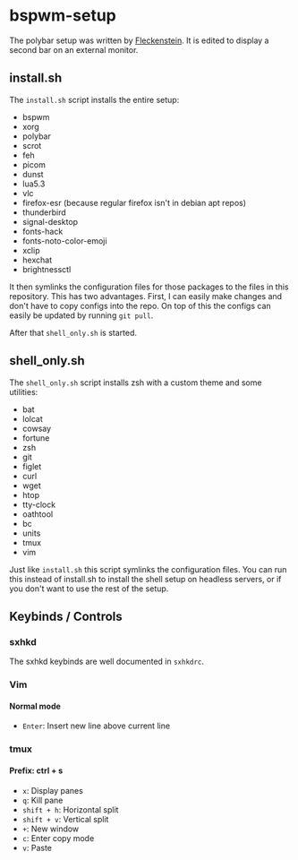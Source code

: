 # bspwm-setup
The polybar setup was written by
[Fleckenstein](https://github.com/EliasFleckenstein03).
It is edited to display a second bar on an external monitor.

## install.sh
The `install.sh` script installs the entire setup:
- bspwm
- xorg
- polybar
- scrot
- feh
- picom
- dunst
- lua5.3
- vlc
- firefox-esr (because regular firefox isn't in debian apt repos)
- thunderbird
- signal-desktop
- fonts-hack
- fonts-noto-color-emoji
- xclip
- hexchat
- brightnessctl

It then symlinks the configuration files for those packages
to the files in this repository. This has two advantages.
First, I can easily make changes and don't have to copy configs
into the repo. On top of this the configs can easily be updated
by running `git pull`.

After that `shell_only.sh` is started.

## shell_only.sh
The `shell_only.sh` script installs zsh with a custom theme
and some utilities:
- bat
- lolcat
- cowsay
- fortune
- zsh
- git
- figlet
- curl
- wget
- htop
- tty-clock
- oathtool
- bc
- units
- tmux
- vim

Just like `install.sh` this script symlinks the configuration files.
You can run this instead of install.sh to install the shell setup
on headless servers, or if you don't want to use the rest of the setup.

## Keybinds / Controls
### sxhkd
The sxhkd keybinds are well documented in `sxhkdrc`.

### Vim
#### Normal mode
- `Enter`: Insert new line above current line

### tmux
#### Prefix: ctrl + s
- `x`: Display panes
- `q`: Kill pane
- `shift + h`: Horizontal split
- `shift + v`: Vertical split
- `+`: New window
- `c`: Enter copy mode
- `v`: Paste
